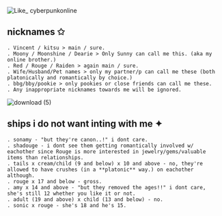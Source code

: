![Like_ cyberpunkonline](https://github.com/stzrxienn/stzrxienn/assets/155057376/e5d79768-97ba-4e4f-8314-50ea6fbe0660)


## nicknames ✩
```
. Vincent / kitsu > main / sure.
. Moony / Moonshine / Dearie > Only Sunny can call me this. (aka my online brother.)
. Red / Rouge / Raiden > again main / sure.
. Wife/Husband/Pet names > only my partner/p can call me these (both platonically and romantically by choice.)
. bbg/bby/pookie > only pookies or close friends can call me these.
. Any inappropriate nicknames towards me will be ignored.
```



![download (5)](https://github.com/stzrxienn/stzrxienn/assets/155057376/230ba6fc-91ed-4ba3-8df8-3233ca4128d4)

## ships i do not want inting with me ✦

```
. sonamy - "but they're canon..!" i dont care.
. shadouge - i dont see them getting romantically involved w/ eachother since Rouge is more interested in jewelry/gems/valuable items than relationships.
. tails x cream/child (9 and below) x 10 and above - no, they're allowed to have crushes (in a **platonic** way.) on eachother although.
. rouge x 17 and below - gross.
. amy x 14 and above - "but they removed the ages!!" i dont care, she's still 12 whether you like it or not.
. adult (19 and above) x child (13 and below) - no.
. sonic x rouge - she's 18 and he's 15.  
```
